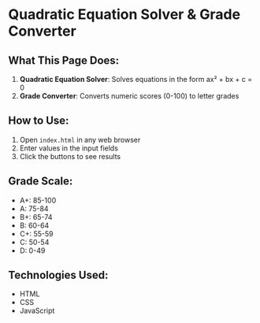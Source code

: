 # Quadratic Equation Solver & Grade Converter

## What This Page Does:
1. **Quadratic Equation Solver**: Solves equations in the form ax² + bx + c = 0
2. **Grade Converter**: Converts numeric scores (0-100) to letter grades

## How to Use:
1. Open `index.html` in any web browser
2. Enter values in the input fields
3. Click the buttons to see results

## Grade Scale:
- A+: 85-100
- A: 75-84
- B+: 65-74
- B: 60-64
- C+: 55-59
- C: 50-54
- D: 0-49

## Technologies Used:
- HTML
- CSS 
- JavaScript

